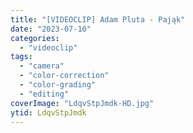 ```yaml
---
title: "[VIDEOCLIP] Adam Pluta - Pająk"
date: "2023-07-10"
categories:
  - "videoclip"
tags:
  - "camera"
  - "color-correction"
  - "color-grading"
  - "editing"
coverImage: "LdqvStpJmdk-HD.jpg"
ytid: LdqvStpJmdk
---
```

